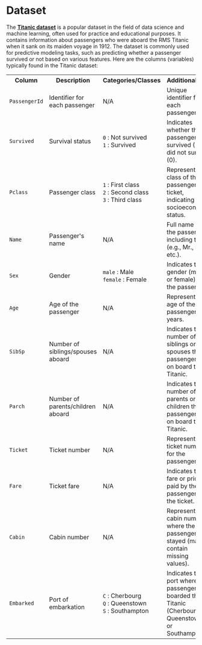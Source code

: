 # Dataset

The <a href="https://www.kaggle.com/competitions/titanic/data"><b>Titanic dataset</b></a> is a popular dataset in the field of data science and machine learning, often used for practice and educational purposes. It contains information about passengers who were aboard the RMS Titanic when it sank on its maiden voyage in 1912. The dataset is commonly used for predictive modeling tasks, such as predicting whether a passenger survived or not based on various features. Here are the columns (variables) typically found in the Titanic dataset:

<table border="0.5">
    <tr>
        <th>Column</th>
        <th>Description</th>
        <th>Categories/Classes</th>
        <th>Additional Info</th>
    </tr>
    <tr>
        <td><code>PassengerId</code></td>
        <td>Identifier for each passenger</td>
        <td>N/A</td>
        <td>Unique identifier for each passenger.</td>
    </tr>
    <tr>
        <td><code>Survived</code></td>
        <td>Survival status</td>
        <td>
            <code>0</code> : Not survived<br>
            <code>1</code> : Survived
        </td>
        <td>Indicates whether the passenger survived (1) or did not survive (0).</td>
    </tr>
    <tr>
        <td><code>Pclass</code></td>
        <td>Passenger class</td>
        <td>
            <code>1</code> : First class<br>
            <code>2</code> : Second class<br>
            <code>3</code> : Third class
        </td>
        <td>Represents the class of the passenger's ticket, indicating their socioeconomic status.</td>
    </tr>
    <tr>
        <td><code>Name</code></td>
        <td>Passenger's name</td>
        <td>N/A</td>
        <td>Full name of the passenger, including titles (e.g., Mr., Mrs., etc.).</td>
    </tr>
    <tr>
        <td><code>Sex</code></td>
        <td>Gender</td>
        <td>
            <code>male</code> : Male<br>
            <code>female</code> : Female
        </td>
        <td>Indicates the gender (male or female) of the passenger.</td>
    </tr>
    <tr>
        <td><code>Age</code></td>
        <td>Age of the passenger</td>
        <td>N/A</td>
        <td>Represents the age of the passenger in years.</td>
    </tr>
    <tr>
        <td><code>SibSp</code></td>
        <td>Number of siblings/spouses aboard</td>
        <td>N/A</td>
        <td>Indicates the number of siblings or spouses the passenger had on board the Titanic.</td>
    </tr>
    <tr>
        <td><code>Parch</code></td>
        <td>Number of parents/children aboard</td>
        <td>N/A</td>
        <td>Indicates the number of parents or children the passenger had on board the Titanic.</td>
    </tr>
    <tr>
        <td><code>Ticket</code></td>
        <td>Ticket number</td>
        <td>N/A</td>
        <td>Represents the ticket number for the passenger.</td>
    </tr>
    <tr>
        <td><code>Fare</code></td>
        <td>Ticket fare</td>
        <td>N/A</td>
        <td>Indicates the fare or price paid by the passenger for the ticket.</td>
    </tr>
    <tr>
        <td><code>Cabin</code></td>
        <td>Cabin number</td>
        <td>N/A</td>
        <td>Represents the cabin number where the passenger stayed (may contain missing values).</td>
    </tr>
    <tr>
        <td><code>Embarked</code></td>
        <td>Port of embarkation</td>
        <td>
            <code>C</code> : Cherbourg<br>
            <code>Q</code> : Queenstown<br>
            <code>S</code> : Southampton
        </td>
        <td>Indicates the port where the passenger boarded the Titanic (Cherbourg, Queenstown, or Southampton).</td>
    </tr>
</table>
